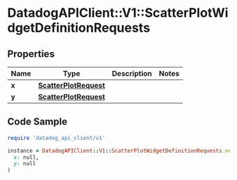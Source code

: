# DatadogAPIClient::V1::ScatterPlotWidgetDefinitionRequests

## Properties

| Name | Type | Description | Notes |
| ---- | ---- | ----------- | ----- |
| **x** | [**ScatterPlotRequest**](ScatterPlotRequest.md) |  |  |
| **y** | [**ScatterPlotRequest**](ScatterPlotRequest.md) |  |  |

## Code Sample

```ruby
require 'datadog_api_client/v1'

instance = DatadogAPIClient::V1::ScatterPlotWidgetDefinitionRequests.new(
  x: null,
  y: null
)
```

